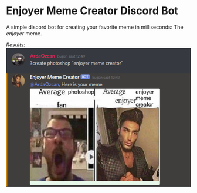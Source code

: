 # Enjoyer Meme Creator Discord Bot
A simple discord bot for creating your favorite meme in milliseconds: The *enjoyer* meme.

*Results:*
![](./img/example1.png)